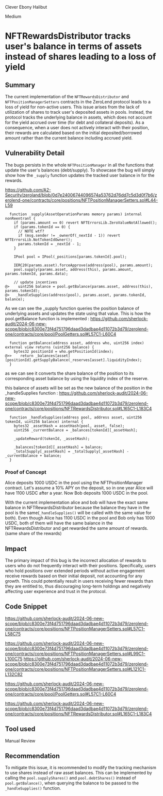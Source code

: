 Clever Ebony Halibut

Medium

# NFTRewardsDistributor tracks user's balance in terms of assets instead of shares leading to a loss of yield

## Summary
The current implementation of the `NFTRewardsDistributor` and `NFTPositionManagerSetters` contracts in the ZeroLend protocol leads to a loss of yield for non-active users. This issue arises from the lack of utilization of shares to track user's deposited assets in pools. Instead, the protocol tracks the underlying balance in assets, which does not account for the yield accrued over time (for debt and collateral deposits). As a consequence, when a user does not actively interact with their position, their rewards are calculated based on the initial deposited/borrowed amount rather than the current balance including accrued yield.
## Vulnerability Detail
The bugs persists in the whole `NFTPositionManager` in all the functions that update the user's balances (debt/supply). To showcase the bug will simply show how the `_supply` function updates the tracked  user balance in for the rewards.

https://github.com/A2-Security/zeroland/blob/0d7e24006744096574a53762d76dd7c5d3d0f7b6/zerolend-one/contracts/core/positions/NFTPositionManagerSetters.sol#L44-L59

```solidity
  function _supply(AssetOperationParams memory params) internal nonReentrant {
    if (params.amount == 0) revert NFTErrorsLib.ZeroValueNotAllowed();
    if (params.tokenId == 0) {
      // NOTE wtf?
      if (msg.sender != _ownerOf(_nextId - 1)) revert NFTErrorsLib.NotTokenIdOwner();
      params.tokenId = _nextId - 1;
    }

    IPool pool = IPool(_positions[params.tokenId].pool);

    IERC20(params.asset).forceApprove(address(pool), params.amount);
    pool.supply(params.asset, address(this), params.amount, params.tokenId, params.data);

    // update incentives
@>    uint256 balance = pool.getBalance(params.asset, address(this), params.tokenId);
@>   _handleSupplies(address(pool), params.asset, params.tokenId, balance);
```
As we can see the _supply function queries the position balance of underlying assets and updates the state using that value.
This is how the pool.getBalance function is implemented : 
https://github.com/sherlock-audit/2024-06-new-scope/blob/c8300e73f4d751796daad3dadbae4d11072b3d79/zerolend-one/contracts/core/pool/PoolGetters.sol#L57C1-L60C4
```solidity
  function getBalance(address asset, address who, uint256 index) external view returns (uint256 balance) {
    bytes32 positionId = who.getPositionId(index);
@>>    return _balances[asset][positionId].getSupplyBalance(_reserves[asset].liquidityIndex);
  }
```
as we can see it converts the share balance of the position to its corresponding asset balance by using the liquidity index of the reserve.

this balance of assets will be set as the new balance of the position in the _handleSupplies function : 
https://github.com/sherlock-audit/2024-06-new-scope/blob/c8300e73f4d751796daad3dadbae4d11072b3d79/zerolend-one/contracts/core/positions/NFTRewardsDistributor.sol#L165C1-L183C4
```solidity
  function _handleSupplies(address pool, address asset, uint256 tokenId, uint256 balance) internal {
    bytes32 _assetHash = assetHash(pool, asset, false);
    uint256 _currentBalance = _balances[tokenId][_assetHash];

    _updateReward(tokenId, _assetHash);

    _balances[tokenId][_assetHash] = balance;
    _totalSupply[_assetHash] = _totalSupply[_assetHash] - _currentBalance + balance;
  }
```

### Proof of Concept
Alice deposits 1000 USDC in the pool using the NFTPositionManager contract.
Let's assume a 10% APY on the deposit, so in one year Alice will have 1100 USDC after a year.
Now Bob deposits 1000 USDC in the pool.

With the current implementation alice and bob will have the exact same balance in  NFTRewardsDistributor because the balance they have in the pool is the same(`_handleSupplies()` will be called with the same value for both). Even though Alice has 1100 USDC in the pool and Bob only has 1000 USDC, both of them will have the same balance in the NFTRewardsDistributor and get rewarded the same amount of rewards. (same share of the rewards)


## Impact
The primary impact of this bug is the incorrect allocation of rewards to users who do not frequently interact with their positions. Specifically, users who hold positions over extended periods without active engagement receive rewards based on their initial deposit, not accounting for any growth. This could potentially result in users receiving fewer rewards than they are entitled to, thus discouraging long-term holdings and negatively affecting user experience and trust in the protocol.

## Code Snippet
https://github.com/sherlock-audit/2024-06-new-scope/blob/c8300e73f4d751796daad3dadbae4d11072b3d79/zerolend-one/contracts/core/positions/NFTPositionManagerSetters.sol#L57C1-L58C75

https://github.com/sherlock-audit/2024-06-new-scope/blob/c8300e73f4d751796daad3dadbae4d11072b3d79/zerolend-one/contracts/core/positions/NFTPositionManagerSetters.sol#L99C1-L100C75
https://github.com/sherlock-audit/2024-06-new-scope/blob/c8300e73f4d751796daad3dadbae4d11072b3d79/zerolend-one/contracts/core/positions/NFTPositionManagerSetters.sol#L121C1-L132C82

https://github.com/sherlock-audit/2024-06-new-scope/blob/c8300e73f4d751796daad3dadbae4d11072b3d79/zerolend-one/contracts/core/pool/PoolGetters.sol#L57C1-L60C4

https://github.com/sherlock-audit/2024-06-new-scope/blob/c8300e73f4d751796daad3dadbae4d11072b3d79/zerolend-one/contracts/core/positions/NFTRewardsDistributor.sol#L165C1-L183C4

## Tool used

Manual Review

## Recommendation



To mitigate this issue, it is recommended to modify the tracking mechanism to use shares instead of raw asset balances.
This can be implemented by calling the `pool.supplyShares()` and `pool.debtShares()` instead of `pool.getBalance()`, when querying the balance to be passed  to  the `_handleSupplies()` function.
